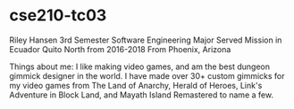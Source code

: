 # cse210-tc03
Riley Hansen
3rd Semester Software Engineering Major
Served Mission in Ecuador Quito North from 2016-2018
From Phoenix, Arizona

Things about me: I like making video games, and am the best dungeon gimmick designer in the world. 
I have made over 30+ custom gimmicks for my video games from The Land of Anarchy, Herald of Heroes, Link's Adventure in Block Land, and Mayath Island Remastered to name a few. 


